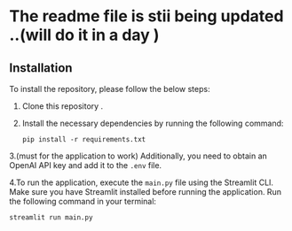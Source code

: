 # The readme file is stii being updated ..(will do it in a day )

## Installation

To install the repository, please follow the below steps:

1. Clone this repository .
2. Install the necessary dependencies by running the following command:

   ```
   pip install -r requirements.txt
   ```
3.(must for the application to work)
Additionally, you need to obtain an OpenAI API key and add it to the `.env` file.

4.To run the application, execute the `main.py` file using the Streamlit CLI. Make sure you have Streamlit installed before running the application. Run the following command in your terminal:

```
streamlit run main.py
```

